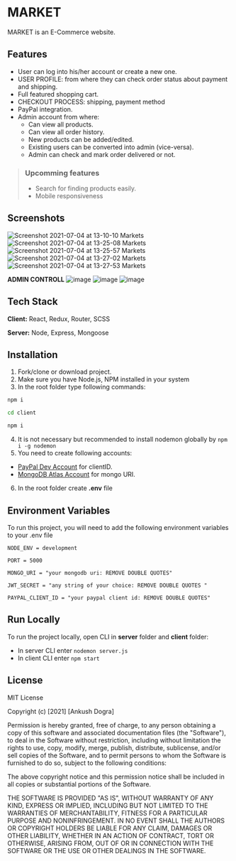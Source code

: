# MARKET

MARKET is an E-Commerce website.

## Features

- User can log into his/her account or create a new one.
- USER PROFILE: from where they can check order status about payment and shipping.
- Full featured shopping cart.
- CHECKOUT PROCESS: shipping, payment method
- PayPal integration.
- Admin account from where:
  * Can view all products.
  * Can view all order history.
  * New products can be added/edited.
  * Existing users can be converted into admin (vice-versa).
  * Admin can check and mark order delivered or not. 

> ### Upcomming features
>
> - Search for finding products easily.
> - Mobile responsiveness

## Screenshots
![Screenshot 2021-07-04 at 13-10-10 Markets](https://user-images.githubusercontent.com/75878788/124377741-1f81bc80-dccb-11eb-8898-6ff3a1b8906d.png)
![Screenshot 2021-07-04 at 13-25-08 Markets](https://user-images.githubusercontent.com/75878788/124377763-4809b680-dccb-11eb-9e45-efac1b1438fe.png)
![Screenshot 2021-07-04 at 13-25-57 Markets](https://user-images.githubusercontent.com/75878788/124377784-6bccfc80-dccb-11eb-9a43-542049cc0ddb.png)
![Screenshot 2021-07-04 at 13-27-02 Markets](https://user-images.githubusercontent.com/75878788/124377806-8f904280-dccb-11eb-99f7-b41f800d5803.png)
![Screenshot 2021-07-04 at 13-27-53 Markets](https://user-images.githubusercontent.com/75878788/124377835-bd758700-dccb-11eb-9b81-885413951e36.png)

**ADMIN CONTROLL**
![image](https://user-images.githubusercontent.com/75878788/125095762-24db6e80-e0f2-11eb-9149-30eca694b5ca.png)
![image](https://user-images.githubusercontent.com/75878788/125095794-2dcc4000-e0f2-11eb-87ba-f2cf1b70a108.png)
![image](https://user-images.githubusercontent.com/75878788/125095880-3e7cb600-e0f2-11eb-895e-c812dc2a948d.png)




## Tech Stack

**Client:** React, Redux, Router, SCSS

**Server:** Node, Express, Mongoose

  
## Installation

1. Fork/clone or download project.
2. Make sure you have Node.js, NPM installed in your system
3. In the root folder type following commands:

```bash
npm i
```

```bash
cd client
```

```bash
npm i
```

4. It is not necessary but recommended to install nodemon globally by `npm i -g nodemon`
5. You need to create following accounts:

- [PayPal Dev Account](https://developer.paypal.com/developer/accounts/) for clientID.
- [MongoDB Atlas Account](https://www.mongodb.com/cloud/atlas/register) for mongo URI.

6. In the root folder create **.env** file


## Environment Variables

To run this project, you will need to add the following environment variables to your .env file

`NODE_ENV = development`

`PORT = 5000`

`MONGO_URI = "your mongodb uri: REMOVE DOUBLE QUOTES"`

`JWT_SECRET = "any string of your choice: REMOVE DOUBLE QUOTES "`

`PAYPAL_CLIENT_ID = "your paypal client id: REMOVE DOUBLE QUOTES"`


## Run Locally

To run the project locally, open CLI in **server** folder and **client** folder:

- In server CLI enter `nodemon server.js`
- In client CLI enter `npm start`


## License

MIT License

Copyright (c) [2021] [Ankush Dogra]

Permission is hereby granted, free of charge, to any person obtaining a copy
of this software and associated documentation files (the "Software"), to deal
in the Software without restriction, including without limitation the rights
to use, copy, modify, merge, publish, distribute, sublicense, and/or sell
copies of the Software, and to permit persons to whom the Software is
furnished to do so, subject to the following conditions:

The above copyright notice and this permission notice shall be included in all
copies or substantial portions of the Software.

THE SOFTWARE IS PROVIDED "AS IS", WITHOUT WARRANTY OF ANY KIND, EXPRESS OR
IMPLIED, INCLUDING BUT NOT LIMITED TO THE WARRANTIES OF MERCHANTABILITY,
FITNESS FOR A PARTICULAR PURPOSE AND NONINFRINGEMENT. IN NO EVENT SHALL THE
AUTHORS OR COPYRIGHT HOLDERS BE LIABLE FOR ANY CLAIM, DAMAGES OR OTHER
LIABILITY, WHETHER IN AN ACTION OF CONTRACT, TORT OR OTHERWISE, ARISING FROM,
OUT OF OR IN CONNECTION WITH THE SOFTWARE OR THE USE OR OTHER DEALINGS IN THE
SOFTWARE.

